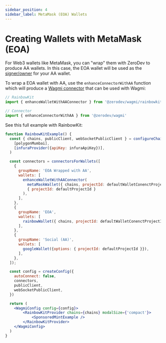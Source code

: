 ```yaml
---
sidebar_position: 4
sidebar_label: MetaMask (EOA) Wallets
---
```


# Creating Wallets with MetaMask (EOA)

For Web3 wallets like MetaMask, you can "wrap" them with ZeroDev to produce AA wallets.  In this case, the EOA wallet will be used as the [signer/owner](/create-wallets/overview#choosing-a-signer) for your AA wallet.

To wrap a EOA wallet with AA, use the `enhanceConnectorWithAA` function which will produce a [Wagmi connector](https://wagmi.sh/examples/connect-wallet) that can be used with Wagmi:

```typescript
// RainbowKit
import { enhanceWalletWithAAConnector } from '@zerodev/wagmi/rainbowkit'

// Connector
import { enhanceConnectorWithAA } from '@zerodev/wagmi'
```

See this full example with RainbowKit:


```jsx live folded
function RainbowKitExample() {
  const { chains, publicClient, webSocketPublicClient } = configureChains(
    [polygonMumbai],
    [infuraProvider({apiKey: infuraApiKey})],
  )

  const connectors = connectorsForWallets([
    {
      groupName: 'EOA Wrapped with AA',
      wallets: [
        enhanceWalletWithAAConnector(
          metaMaskWallet({ chains, projectId: defaultWalletConenctProjectId }),
          { projectId: defaultProjectId }
        ),
      ],
    },
    {
      groupName: 'EOA',
      wallets: [
        rainbowWallet({ chains, projectId: defaultWalletConenctProjectId }),
      ],
    },
    {
      groupName: 'Social (AA)',
      wallets: [
        googleWallet({options: { projectId: defaultProjectId }}),
      ],
    },
  ]);

  const config = createConfig({
    autoConnect: false,
    connectors,
    publicClient,
    webSocketPublicClient,
  })

  return (
    <WagmiConfig config={config}>
        <RainbowKitProvider chains={chains} modalSize={'compact'}>
            <SponsoredMintExample />
        </RainbowKitProvider>
    </WagmiConfig>
  )
}
```